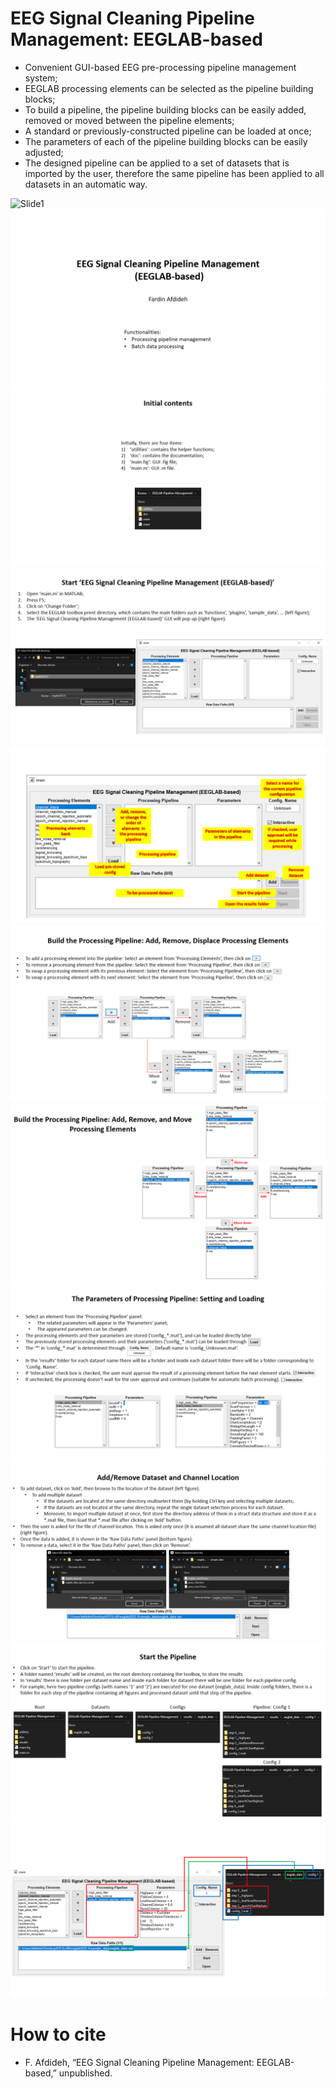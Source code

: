 # EEG Signal Cleaning Pipeline Management: EEGLAB-based
* Convenient GUI-based EEG pre-processing pipeline management system;
* EEGLAB processing elements can be selected as the pipeline building blocks;
* To build a pipeline, the pipeline building blocks can be easily added, removed or moved between the pipeline elements;
* A standard or previously-constructed pipeline can be loaded at once;
* The parameters of each of the pipeline building blocks can be easily adjusted;
* The designed pipeline can be applied to a set of datasets that is imported by the user, therefore the same pipeline has been applied to all datasets in an automatic way.

![Slide1](/ppt/GUI.gif)
![Slide1](/ppt/Slide1.PNG)
![Slide2](/ppt/Slide2.PNG)
![Slide3](/ppt/Slide3.PNG)
![Slide4](/ppt/Slide4.PNG)
![Slide5](/ppt/Slide5.PNG)
![Slide6](/ppt/Slide6.PNG)
![Slide7](/ppt/Slide7.PNG)
![Slide8](/ppt/Slide8.PNG)
![Slide9](/ppt/Slide9.PNG)
![Slide10](/ppt/Slide10.PNG)

# How to cite
* F. Afdideh, “EEG Signal Cleaning Pipeline Management: EEGLAB-based,” unpublished.
